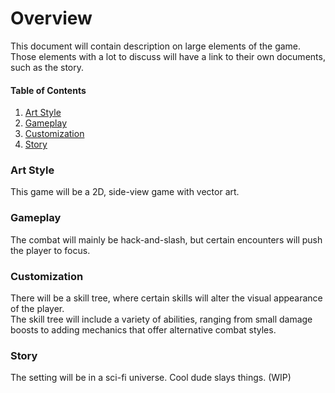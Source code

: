 # Overview
This document will contain description on large elements of the game. Those elements with a lot to discuss will have a link to their own documents, such as the story.

#### Table of Contents
1. [Art Style](https://github.com/Pyerter/CSG-Zucchini/edit/master/Storyboarding/Game%20Overview.md#Art-Style)
1. [Gameplay](https://github.com/Pyerter/CSG-Zucchini/edit/master/Storyboarding/Game%20Overview.md#Gameplay)
1. [Customization](https://github.com/Pyerter/CSG-Zucchini/edit/master/Storyboarding/Game%20Overview.md#Customization)
1. [Story](https://github.com/Pyerter/CSG-Zucchini/edit/master/Storyboarding/Game%20Overview.md#Story)


### Art Style

This game will be a 2D, side-view game with vector art.


### Gameplay

The combat will mainly be hack-and-slash, but certain encounters will push the player to focus.


### Customization

There will be a skill tree, where certain skills will alter the visual appearance of the player. <br/>
The skill tree will include a variety of abilities, ranging from small damage boosts to adding mechanics that offer alternative combat styles.


### Story

The setting will be in a sci-fi universe.
Cool dude slays things. (WIP)

